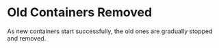 # Old Containers Removed

As new containers start successfully, the old ones are gradually stopped and removed.
